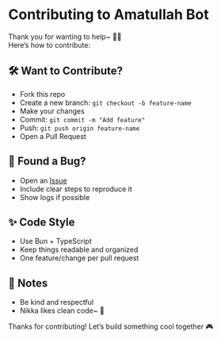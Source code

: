 # Contributing to Amatullah Bot

Thank you for wanting to help~ 🧸✨  
Here’s how to contribute:

## 🛠 Want to Contribute?

- Fork this repo
- Create a new branch: `git checkout -b feature-name`
- Make your changes
- Commit: `git commit -m "Add feature"`
- Push: `git push origin feature-name`
- Open a Pull Request

## 🐞 Found a Bug?

- Open an [Issue](https://github.com/hakisolos/amatullah/issues)
- Include clear steps to reproduce it
- Show logs if possible

## ✨ Code Style

- Use Bun + TypeScript
- Keep things readable and organized
- One feature/change per pull request

## 💖 Notes

- Be kind and respectful
- Nikka likes clean code~ 🐣

Thanks for contributing! Let’s build something cool together 🎮
